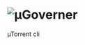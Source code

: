 # ![µGoverner](https://cloud.githubusercontent.com/assets/544444/8916259/9e0160c6-34aa-11e5-8cec-c78ab92c0e1b.png)
µTorrent cli
